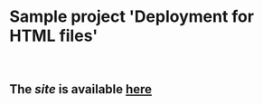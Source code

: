 <p>
  <h1>Sample project 'Deployment for HTML files'</h1>
</p>
<br>
<p>
  <h2>The <em>site</em> is available <b><a href="https://nar0kan.github.io/sample/about.html" underlined>here</a></b></h2>
</p>
